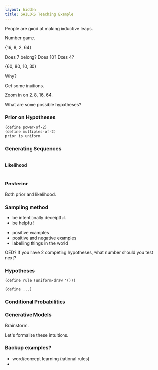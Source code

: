 ```yaml
---
layout: hidden
title: SAILORS Teaching Example
---
```


People are good at making inductive leaps.

Number game.

{16, 8, 2, 64}

Does 7 belong?
Does 10?
Does 4?

{60, 80, 10, 30}

Why?

Get some inuitions.

Zoom in on 2, 8, 16, 64.

What are some possible hypotheses?

### Prior on Hypotheses

~~~
(define power-of-2)
(define multiples-of-2)
prior is uniform
~~~

### Generating Sequences

~~~
~~~

#### Likelihood

~~~
~~~

### Posterior

Both prior and likelihood.

### Sampling method

- be intentionally deceiptful.
- be helpful!

* positive examples
* positive and negative examples
* labelling things in the world

OED? If you have 2 competing hypotheses, what number should you test next?



### Hypotheses

~~~
(define rule (uniform-draw '()))

(define ...)
~~~

### Conditional Probabilities

### Generative Models

Brainstorm.

Let's formalize these intuitions.

### Backup examples?

* word/concept learning (rational rules)
* 